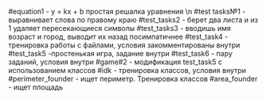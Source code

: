 #equation1 - y = kx + b простая решалка уравнения \n
#test tasks№1 - выравнивает слова по правому краю
#test_tasks2 - берет два листа и из 1 удаляет пересекающиеся символы
#test_tasks3 - вводишь имя возраст и город, выводит их назад посимпатичнее
#test_task4 - тренировка работы с файлами, условия закомментированы внутри
#test_task5 -простенькая игра, задание внутри
#test_task6 - пару заданий, условия внутри
#game#2 - модификация test_task5 с использованием классов
#idk - тренировка классов, условия внутри
#perimeter_founder - ищет периметр. Тренировка классов
#area_founder - ищет площадь